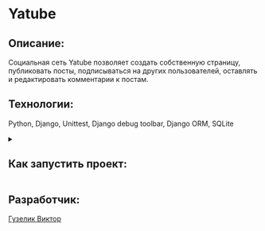 # Yatube

## Описание:
Социальная сеть Yatube позволяет создать собственную страницу, публиковать посты, подписываться на других пользователей, оставлять и редактировать комментарии к постам.

## Технологии:
Python, Django, Unittest, Django debug toolbar, Django ORM, SQLite

<details>
<summary><h2>Как запустить проект:</h2></summary>

### *Клонируйте репозиторий:*
```
git@github.com:VGuzelik/Yatube.git
```

### *Установите и активируйте виртуальное окружение:*
Win:
```
python -m venv venv
venv/Scripts/activate
```

Mac:
```
python3 -m venv venv
source venv/bin/activate
```

### *Установите зависимости из файла requirements.txt:*
```
pip install -r requirements.txt
```

### *Перейдите в директорию с файлом manage.py, создайте и примените миграции (python3 для Mac):*
```
cd yatube
python manage.py makemigrations
python manage.py migrate
```

### *Создайте суперпользователя (python3 для Mac):*
```
python manage.py createsuperuser
```

### *Запустите сервер (python3 для Mac):*
```
python manage.py runserver
```
</details>

## Разработчик:
[Гузелик Виктор](https://github.com/VGuzelik)
